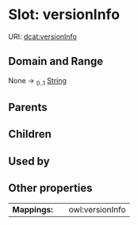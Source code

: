 
# Slot: versionInfo




URI: [dcat:versionInfo](http://www.w3.org/ns/dcat#versionInfo)


## Domain and Range

None &#8594;  <sub>0..1</sub> [String](types/String.md)

## Parents


## Children


## Used by


## Other properties

|  |  |  |
| --- | --- | --- |
| **Mappings:** | | owl:versionInfo |

